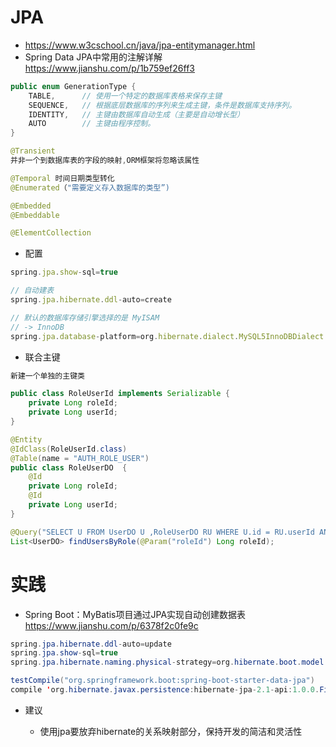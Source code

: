 # JPA

- https://www.w3cschool.cn/java/jpa-entitymanager.html
- Spring Data JPA中常用的注解详解 https://www.jianshu.com/p/1b759ef26ff3

```java
public enum GenerationType {    
    TABLE,      // 使用一个特定的数据库表格来保存主键
    SEQUENCE,   // 根据底层数据库的序列来生成主键，条件是数据库支持序列。  
    IDENTITY,   // 主键由数据库自动生成（主要是自动增长型）   
    AUTO        // 主键由程序控制。
}

@Transient 
并非一个到数据库表的字段的映射,ORM框架将忽略该属性

@Temporal 时间日期类型转化
@Enumerated（"需要定义存入数据库的类型”)

@Embedded
@Embeddable

@ElementCollection
```

- 配置

```js
spring.jpa.show-sql=true

// 自动建表
spring.jpa.hibernate.ddl-auto=create

// 默认的数据库存储引擎选择的是 MyISAM
// -> InnoDB 
spring.jpa.database-platform=org.hibernate.dialect.MySQL5InnoDBDialect
```

- 联合主键

```java
新建一个单独的主键类

public class RoleUserId implements Serializable {
    private Long roleId;
    private Long userId;
}

@Entity
@IdClass(RoleUserId.class)
@Table(name = "AUTH_ROLE_USER")
public class RoleUserDO  {
    @Id
    private Long roleId;
    @Id
    private Long userId;
}

@Query("SELECT U FROM UserDO U ,RoleUserDO RU WHERE U.id = RU.userId AND RU.roleId = :roleId")
List<UserDO> findUsersByRole(@Param("roleId") Long roleId);
```

# 实践

- Spring Boot：MyBatis项目通过JPA实现自动创建数据表 https://www.jianshu.com/p/6378f2c0fe9c

```java
spring.jpa.hibernate.ddl-auto=update
spring.jpa.show-sql=true
spring.jpa.hibernate.naming.physical-strategy=org.hibernate.boot.model.naming.PhysicalNamingStrategyStandardImpl

testCompile("org.springframework.boot:spring-boot-starter-data-jpa")
compile 'org.hibernate.javax.persistence:hibernate-jpa-2.1-api:1.0.0.Final'
```
 
- 建议 

    - 使用jpa要放弃hibernate的关系映射部分，保持开发的简洁和灵活性